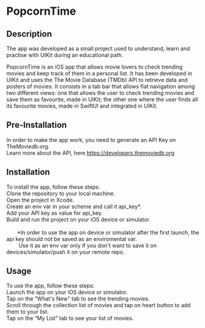 # PopcornTime


## **Description**

The app was developed as a small project used to understand, learn and practise with UIKit during an educational path.

PopcornTime is an iOS app that allows movie lovers to check trending movies and keep track of them in a personal list.
It has been developed in UIKit and uses the The Movie Database (TMDb) API to retrieve data and posters of movies. 
It consists in a tab bar that allows flat navigation among two different views: one that allows the user to check trending movies and save them as favourite, made in UIKit; the other one where the user finds all its favourite movies, made in SwiftUI and integrated in UIKit.


## **Pre-Installation**

In order to make the app work, you need to generate an API Key on TheMoviedb.org.
<br>Learn more about the API, here
https://developers.themoviedb.org


## **Installation**

To install the app, follow these steps:
<br>Clone the repository to your local machine.
<br>Open the project in Xcode.
<br>Create an env var in your scheme and call it api_key*.
<br>Add your API key as value for api_key.
<br>Build and run the project on your iOS device or simulator.
<br>
<br>&emsp;&emsp;*In order to use the app on device or simulator after the first launch, the api key should not be saved as an enviromental var. 
<br>&emsp;&emsp;&nbsp;Use it as an env var only if you don't want to save it on devices/simulator/push it on your remote repo.


## **Usage**

To use the app, follow these steps:
<br>Launch the app on your iOS device or simulator.
<br>Tap on the “What's New” tab to see the trending movies.
<br>Scroll through the collection list of movies and tap on heart button to add them to your list.
<br>Tap on the “My List” tab to see your list of movies.

